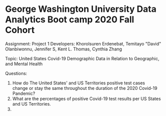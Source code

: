 # George Washington University Data Analytics Boot camp 2020 Fall Cohort
Assignment: Project 1
Developers:  Khorolsuren Erdenebat,  Temitayo "David" Olanbiwonnu, Jennifer S, Kent L. Thomas, Cynthia Zhang   

Topic: United States Covid-19 Demographic Data in Relation to Geographic, and Mental Health

Questions: 
1) How do The United States' and US Territories positive test cases change or stay the same throughout the duration of the 2020 Covid-19 Pandemic?
2) What are the percentages of positive Covid-19 test results per US States and US Territories.
3)


 

